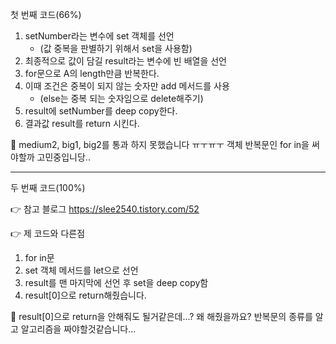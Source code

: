 첫 번째 코드(66%)

1. setNumber라는 변수에 set 객체를 선언
   - (값 중복을 판별하기 위해서 set을 사용함)
2. 최종적으로 값이 담길 result라는 변수에 빈 배열을 선언
3. for문으로 A의 length만큼 반복한다.
4. 이때 조건은 중복이 되지 않는 숫자만 add 메서드를 사용
   - (else는 중복 되는 숫자임으로 delete해주기)
5. result에 setNumber를 deep copy한다.
6. 결과값 result를 return 시킨다.

🤔 medium2, big1, big2를 통과 하지 못했습니다 ㅠㅜㅠㅜ
객체 반복문인 for in을 써야할까 고민중입니당..

<hr/>

두 번째 코드(100%)

👉 참고 블로그 https://slee2540.tistory.com/52

👉 제 코드와 다른점

1. for in문
2. set 객체 메서드를 let으로 선언
3. result를 맨 마지막에 선언 후 set을 deep copy함
4. result[0]으로 return해줬습니다.

🤔 result[0]으로 return을 안해줘도 될거같은데...? 왜 해줬을까요?
반복문의 종류를 알고 알고리즘을 짜야할것같습니다...
